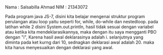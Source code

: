 Nama : Salsabilla Ahmad
NIM  : 21343072

Pada program java JS-7, disini kita belajar mengenai struktur program perulangan atau loop yaitu seperti for, while, do-while dan nestedloop. pada latihan while 2 disini System.out.println, hasil tidak sesuai dengan variabel atau ketika kita mendeklarasikannya, maka dengan itu saya mengganti PBO dengan "i", Karena hasil awal deklarasinya adalah i. selanjutnya yang diminta pada ket kurng dari 10, sednagkan deklarasi awal adalah 20. maka kita harus menyesuaikan dengan deklarasi yang awal.

